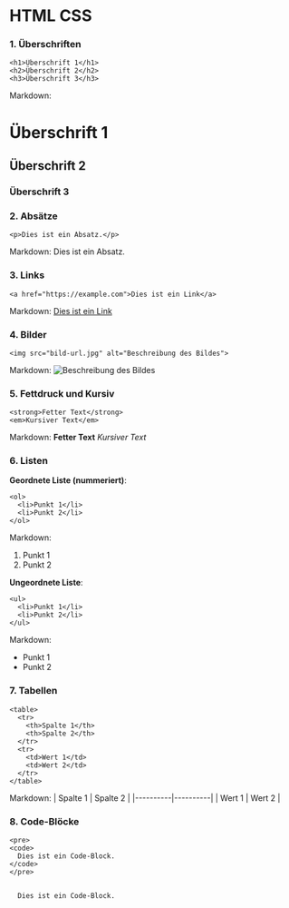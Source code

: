 # HTML CSS

### 1. Überschriften
```
<h1>Überschrift 1</h1>
<h2>Überschrift 2</h2>
<h3>Überschrift 3</h3>
```
Markdown:
# Überschrift 1
## Überschrift 2
### Überschrift 3

### 2. Absätze
```
<p>Dies ist ein Absatz.</p>
```
Markdown:
Dies ist ein Absatz.

### 3. Links
```
<a href="https://example.com">Dies ist ein Link</a>
```
Markdown:
[Dies ist ein Link](https://example.com)

### 4. Bilder
```
<img src="bild-url.jpg" alt="Beschreibung des Bildes">
```
Markdown:
![Beschreibung des Bildes](bild-url.jpg)

### 5. Fettdruck und Kursiv
```
<strong>Fetter Text</strong>
<em>Kursiver Text</em>
```
Markdown:
**Fetter Text**
*Kursiver Text*

### 6. Listen

**Geordnete Liste (nummeriert)**:
```
<ol>
  <li>Punkt 1</li>
  <li>Punkt 2</li>
</ol>
```
Markdown:
1. Punkt 1
2. Punkt 2

**Ungeordnete Liste**:
```
<ul>
  <li>Punkt 1</li>
  <li>Punkt 2</li>
</ul>
```
Markdown:
- Punkt 1
- Punkt 2

### 7. Tabellen
```
<table>
  <tr>
    <th>Spalte 1</th>
    <th>Spalte 2</th>
  </tr>
  <tr>
    <td>Wert 1</td>
    <td>Wert 2</td>
  </tr>
</table>
```
Markdown:
| Spalte 1 | Spalte 2 |
|----------|----------|
| Wert 1   | Wert 2   |

### 8. Code-Blöcke
```
<pre>
<code>
  Dies ist ein Code-Block.
</code>
</pre>
```
<pre>
<code>
  Dies ist ein Code-Block.
</code>
</pre>

